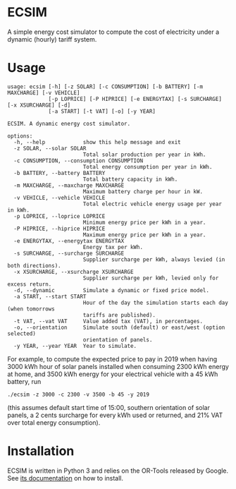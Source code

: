 # ECSIM

A simple energy cost simulator to compute the cost of electricity under a dynamic (hourly) tariff system.

# Usage

```
usage: ecsim [-h] [-z SOLAR] [-c CONSUMPTION] [-b BATTERY] [-m MAXCHARGE] [-v VEHICLE]
             [-p LOPRICE] [-P HIPRICE] [-e ENERGYTAX] [-s SURCHARGE] [-x XSURCHARGE] [-d]
             [-a START] [-t VAT] [-o] [-y YEAR]

ECSIM. A dynamic energy cost simulator.

options:
  -h, --help            show this help message and exit
  -z SOLAR, --solar SOLAR
                        Total solar production per year in kWh.
  -c CONSUMPTION, --consumption CONSUMPTION
                        Total energy consumption per year in kWh.
  -b BATTERY, --battery BATTERY
                        Total battery capacity in kWh.
  -m MAXCHARGE, --maxcharge MAXCHARGE
                        Maximum battery charge per hour in kW.
  -v VEHICLE, --vehicle VEHICLE
                        Total electric vehicle energy usage per year in kWh.
  -p LOPRICE, --loprice LOPRICE
                        Minimum energy price per kWh in a year.
  -P HIPRICE, --hiprice HIPRICE
                        Maximum energy price per kWh in a year.
  -e ENERGYTAX, --energytax ENERGYTAX
                        Energy tax per kWh.
  -s SURCHARGE, --surcharge SURCHARGE
                        Supplier surcharge per kWh, always levied (in both directions).
  -x XSURCHARGE, --xsurcharge XSURCHARGE
                        Supplier surcharge per kWh, levied only for excess return.
  -d, --dynamic         Simulate a dynamic or fixed price model.
  -a START, --start START
                        Hour of the day the simulation starts each day (when tomorrows
                        tariffs are published).
  -t VAT, --vat VAT     Value added tax (VAT), in percentages.
  -o, --orientation     Simulate south (default) or east/west (option selected)
                        orientation of panels.
  -y YEAR, --year YEAR  Year to simulate.
```
  
For example, to compute the expected price to pay in 2019 when having 3000 kWh hour of solar panels installed when consuming 2300 kWh energy at home, and 3500 kWh energy for your electrical vehicle with a 45 kWh battery, run 

```
./ecsim -z 3000 -c 2300 -v 3500 -b 45 -y 2019 
```

(this assumes default start time of 15:00, southern orientation of solar panels, a 2 cents surcharge for every kWh used or returned, and 21% VAT over total energy consumption). 
  
# Installation

ECSIM is written in Python 3 and relies on the OR-Tools released by Google. See [its documentation](https://developers.google.com/optimization/install/) on how to install. 
